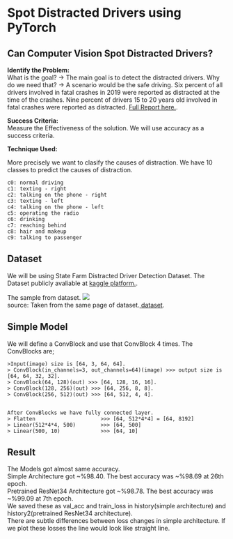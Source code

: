 # **Spot Distracted Drivers using PyTorch**

## Can Computer Vision Spot Distracted Drivers?

  **Identify the Problem:**<br>
  What is the goal? -> The main goal is to detect the distracted drivers.
  Why do we need that? -> A scenario would be the safe driving.
  Six percent of all drivers involved in fatal crashes in 2019 were reported as distracted at the time of the crashes. Nine percent of drivers 15 to 20 years old
  involved in fatal crashes were reported as distracted. [Full Report here.](https://crashstats.nhtsa.dot.gov/Api/Public/ViewPublication/813111).

  **Success Criteria:**<br>
  Measure the Effectiveness of the solution.
  We will use accuracy as a success criteria.
  
  **Technique Used:**<br>

  More precisely we want to clasify the causes of distraction.
  We have 10 classes to predict the causes of distraction.
  ```
  c0: normal driving
  c1: texting - right
  c2: talking on the phone - right
  c3: texting - left
  c4: talking on the phone - left
  c5: operating the radio
  c6: drinking
  c7: reaching behind
  c8: hair and makeup
  c9: talking to passenger  
  ```
  
## Dataset
  We will be using State Farm Distracted Driver Detection Dataset.
  The Dataset publicly avaliable at [kaggle platform.](https://www.kaggle.com/c/state-farm-distracted-driver-detection/overview).
  
  The sample from dataset.
  <img src="https://storage.googleapis.com/kaggle-competitions/kaggle/5048/media/drivers_statefarm.png"><br>
  source: Taken from the same page of dataset.[ dataset](https://www.kaggle.com/c/state-farm-distracted-driver-detection/overview).
  
## Simple Model
  We will define a ConvBlock and use that ConvBlock 4 times.
  The ConvBlocks are;
  ```
  >Input(image) size is [64, 3, 64, 64].
  > ConvBlock(in_channels=3, out_channels=64)(image) >>> output size is [64, 64, 32, 32].
  > ConvBlock(64, 128)(out) >>> [64, 128, 16, 16].
  > ConvBlock(128, 256)(out) >>> [64, 256, 8, 8].
  > ConvBlock(256, 512)(out) >>> [64, 512, 4, 4].
  
  
  After ConvBlocks we have fully connected layer.
  > Flatten                     >>> [64, 512*4*4] = [64, 8192]
  > Linear(512*4*4, 500)        >>> [64, 500]
  > Linear(500, 10)             >>> [64, 10]
  ```
  
## Result
  The Models got  almost same accuracy.<br>
  Simple Architecture got ~%98.40. The best accuracy was ~%98.69 at 26th epoch. <br>
  Pretrained ResNet34 Architecture got ~%98.78. The best accuracy was ~%99.09 at 7th epoch.<br>
  We saved these as val_acc and train_loss in history(simple architecture) and history2(pretrained ResNet34 architecture).<br>
  There are subtle differences between loss changes in simple architecture. If we plot these losses the line would look like straight line.

